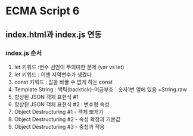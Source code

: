 # ECMA Script 6

## index.html과 index.js 연동 
### index.js 순서 


1. let 키워드 :변수 선언이 무의미한 문제  (var vs let)
2. let 키워드 : 이젠 지역변수가 생겼다.
3. const 키워드 : 값을 바꿀 수 없게 하는 const
4. Template String : 백틱(backtick)-어금부호 ` 숫자1번 옆에 있음 +String.raw
5. 향상된 JSON 객체 표현식 #1
6. 향상된 JSON 객체 표현식 #2 : 변수형 속성
7. Object Destructuring #1 - 객체 뽀개기
8. Object Destructuring #2 - 속성 확장과 기본값
9. Object Destructuring #3 - 중첩과 적응